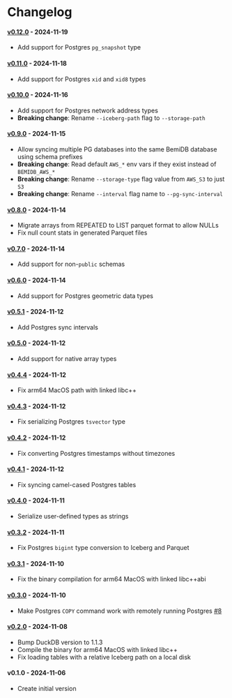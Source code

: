 # Changelog

#### [v0.12.0](https://github.com/BemiHQ/BemiDB/compare/v0.11.0...v0.12.0) - 2024-11-19

- Add support for Postgres `pg_snapshot` type

#### [v0.11.0](https://github.com/BemiHQ/BemiDB/compare/v0.10.0...v0.11.0) - 2024-11-18

- Add support for Postgres `xid` and `xid8` types

#### [v0.10.0](https://github.com/BemiHQ/BemiDB/compare/v0.9.0...v0.10.0) - 2024-11-16

- Add support for Postgres network address types
- **Breaking change**: Rename `--iceberg-path` flag to `--storage-path`

#### [v0.9.0](https://github.com/BemiHQ/BemiDB/compare/v0.8.0...v0.9.0) - 2024-11-15

- Allow syncing multiple PG databases into the same BemiDB database using schema prefixes
- **Breaking change**: Read default `AWS_*` env vars if they exist instead of `BEMIDB_AWS_*`
- **Breaking change**: Rename `--storage-type` flag value from `AWS_S3` to just `S3`
- **Breaking change**: Rename `--interval` flag name to `--pg-sync-interval`

#### [v0.8.0](https://github.com/BemiHQ/BemiDB/compare/v0.7.0...v0.8.0) - 2024-11-14

- Migrate arrays from REPEATED to LIST parquet format to allow NULLs
- Fix null count stats in generated Parquet files

#### [v0.7.0](https://github.com/BemiHQ/BemiDB/compare/v0.6.0...v0.7.0) - 2024-11-14

- Add support for non-`public` schemas

#### [v0.6.0](https://github.com/BemiHQ/BemiDB/compare/v0.5.1...v0.6.0) - 2024-11-14

- Add support for Postgres geometric data types

#### [v0.5.1](https://github.com/BemiHQ/BemiDB/compare/v0.5.0...v0.5.1) - 2024-11-12

- Add Postgres sync intervals

#### [v0.5.0](https://github.com/BemiHQ/BemiDB/compare/v0.4.4...v0.5.0) - 2024-11-12

- Add support for native array types

#### [v0.4.4](https://github.com/BemiHQ/BemiDB/compare/v0.4.3...v0.4.4) - 2024-11-12

- Fix arm64 MacOS path with linked libc++

#### [v0.4.3](https://github.com/BemiHQ/BemiDB/compare/v0.4.2...v0.4.3) - 2024-11-12

- Fix serializing Postgres `tsvector` type

#### [v0.4.2](https://github.com/BemiHQ/BemiDB/compare/v0.4.1...v0.4.2) - 2024-11-12

- Fix converting Postgres timestamps without timezones

#### [v0.4.1](https://github.com/BemiHQ/BemiDB/compare/v0.4.0...v0.4.1) - 2024-11-12

- Fix syncing camel-cased Postgres tables

#### [v0.4.0](https://github.com/BemiHQ/BemiDB/compare/v0.3.2...v0.4.0) - 2024-11-11

- Serialize user-defined types as strings

#### [v0.3.2](https://github.com/BemiHQ/BemiDB/compare/v0.3.1...v0.3.2) - 2024-11-11

- Fix Postgres `bigint` type conversion to Iceberg and Parquet

#### [v0.3.1](https://github.com/BemiHQ/BemiDB/compare/v0.3.0...v0.3.1) - 2024-11-10

- Fix the binary compilation for arm64 MacOS with linked libc++abi

#### [v0.3.0](https://github.com/BemiHQ/BemiDB/compare/v0.2.0...v0.3.0) - 2024-11-10

- Make Postgres `COPY` command work with remotely running Postgres [#8](https://github.com/BemiHQ/BemiDB/pull/8)

#### [v0.2.0](https://github.com/BemiHQ/BemiDB/compare/v0.1.0...v0.2.0) - 2024-11-08

- Bump DuckDB version to 1.1.3
- Compile the binary for arm64 MacOS with linked libc++
- Fix loading tables with a relative Iceberg path on a local disk

#### v0.1.0 - 2024-11-06

- Create initial version
